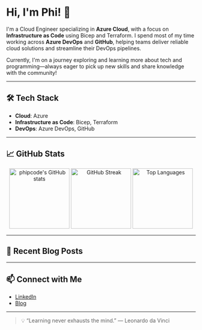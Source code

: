# Hi, I'm Phi! 👋

I'm a Cloud Engineer specializing in **Azure Cloud**, with a focus on **Infrastructure as Code** using Bicep and Terraform. I spend most of my time working across **Azure DevOps** and **GitHub**, helping teams deliver reliable cloud solutions and streamline their DevOps pipelines.

Currently, I'm on a journey exploring and learning more about tech and programming—always eager to pick up new skills and share knowledge with the community!

---

## 🛠️ Tech Stack

- **Cloud**: Azure
- **Infrastructure as Code**: Bicep, Terraform
- **DevOps**: Azure DevOps, GitHub

---

## 📈 GitHub Stats

<p align="center">
  <img src="https://github-readme-stats.vercel.app/api?username=phipcode&show_icons=true&theme=dark" alt="phipcode's GitHub stats" height="160" />
  <img src="https://github-readme-streak-stats.herokuapp.com?user=phipcode&theme=dark&date_format=M%20j%5B%2C%20Y%5D" alt="GitHub Streak" height="160"/>
  <img src="https://github-readme-stats.vercel.app/api/top-langs/?username=phipcode&layout=compact&theme=dark" alt="Top Languages" height="160"/>
</p>

---

## 📝 Recent Blog Posts

<!-- BLOG-POST-LIST:START -->
<!-- BLOG-POST-LIST:END -->

---

## 📫 Connect with Me

- [LinkedIn](https://www.linkedin.com/in/phi-pham-4070b397)
- [Blog](https://phiptech.com)

---

> 💡 “Learning never exhausts the mind.” — Leonardo da Vinci
